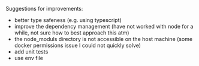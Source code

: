 Suggestions for improvements:

- better type safeness (e.g. using typescript)
- improve the dependency management (have not worked with node for a while, not sure how to best approach this atm)
- the node_moduls directory is not accessible on the host machine (some docker permissions issue I could not quickly solve)
- add unit tests
- use env file 
